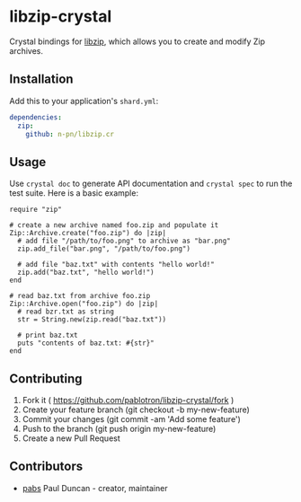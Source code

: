 # libzip-crystal

Crystal bindings for [libzip](http://www.nih.at/libzip/), which allows
you to create and modify Zip archives.

## Installation

Add this to your application's `shard.yml`:

```yaml
dependencies:
  zip:
    github: n-pn/libzip.cr
```

## Usage

Use `crystal doc` to generate API documentation and `crystal spec` to
run the test suite. Here is a basic example:

```crystal
require "zip"

# create a new archive named foo.zip and populate it
Zip::Archive.create("foo.zip") do |zip|
  # add file "/path/to/foo.png" to archive as "bar.png"
  zip.add_file("bar.png", "/path/to/foo.png")

  # add file "baz.txt" with contents "hello world!"
  zip.add("baz.txt", "hello world!")
end

# read baz.txt from archive foo.zip
Zip::Archive.open("foo.zip") do |zip|
  # read bzr.txt as string
  str = String.new(zip.read("baz.txt"))

  # print baz.txt
  puts "contents of baz.txt: #{str}"
end
```

## Contributing

1. Fork it ( https://github.com/pablotron/libzip-crystal/fork )
2. Create your feature branch (git checkout -b my-new-feature)
3. Commit your changes (git commit -am 'Add some feature')
4. Push to the branch (git push origin my-new-feature)
5. Create a new Pull Request

## Contributors

- [pabs](https://github.com/pablotron) Paul Duncan - creator, maintainer
